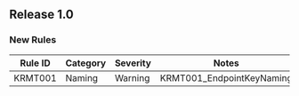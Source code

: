 ﻿## Release 1.0

### New Rules

Rule ID | Category | Severity | Notes
--------|----------|----------|--------------------
KRMT001 | Naming   | Warning  | KRMT001_EndpointKeyNaming
